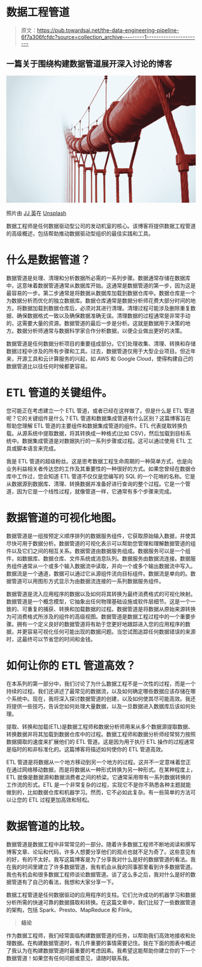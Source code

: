 # 数据工程管道

> 原文：<https://pub.towardsai.net/the-data-engineering-pipeline-6f7a306fcfdc?source=collection_archive---------1----------------------->

## 一篇关于围绕构建数据管道展开深入讨论的博客

![](img/52c9065783d5c83a75edbed7f11f5ea9.png)

照片由 [JJ 英](https://unsplash.com/es/@jjying?utm_source=medium&utm_medium=referral)在 [Unsplash](https://unsplash.com?utm_source=medium&utm_medium=referral)

数据工程师是任何数据驱动型公司的发动机室的核心。该博客将提供数据工程管道的高级概述，包括帮助推动数据驱动型组织的最佳实践和工具。

# 什么是数据管道？

数据管道是处理、清理和分析数据所必需的一系列步骤。数据通常存储在数据库中，这意味着数据管道通常从数据库开始。这通常是数据管道的第一步，因为这是最容易的一步。第二步通常是将数据从数据库加载到数据仓库中。数据仓库是一个为数据分析而优化的独立数据库。数据仓库通常是数据分析师花费大部分时间的地方。将数据加载到数据仓库后，必须对其进行清理。清理过程可能涉及删除重复数据、确保数据格式一致以及确保数据准确无误。清理数据的过程通常是非常手动的，这需要大量的资源。数据管道的最后一步是分析。这就是数据用于决策的地方。数据分析师通常与数据科学家合作分析数据，以便企业做出更好的决策。

数据管道是任何数据分析项目的重要组成部分。它们处理收集、清理、转换和存储数据过程中涉及的所有步骤和工具。过去，数据管道仅用于大型企业项目。但近年来，开源工具和云计算服务的兴起，如 AWS 和 Google Cloud，使得构建自己的数据管道比以往任何时候都更容易。

# ETL 管道的关键组件。

您可能正在考虑建立一个 ETL 管道，或者已经在这样做了。但是什么是 ETL 管道呢？它的关键组件是什么？ETL 管道和数据集成管道有什么区别？这篇博客旨在帮助您理解 ETL 管道的主要组件和数据集成管道的组件。ETL 代表提取转换负载。从源系统中提取数据，将其转换成一种格式(比如 CSV)，然后加载到目标系统中。数据集成管道是对数据执行的一系列步骤或过程。这可以通过使用 ETL 工具或脚本语言来完成。

我是 ETL 管道的超级粉丝。这是思考数据工程生命周期的一种简单方式，也是向业务利益相关者传达您的工作及其重要性的一种很好的方式。如果您曾经在数据仓库中工作过，您会知道 ETL 管道不仅仅是您编写的 SQL 的一个花哨的名称。它是从数据源到数据库、清理、转换数据并准备好进行查询的整个过程。它是一个管道，因为它是一个线性过程，就像管道一样，它通常有多个步骤来完成。

# 数据管道的可视化地图。

数据管道是一组按预定义顺序排列的数据服务组件，它获取原始输入数据，并使其尽快可用于数据分析。数据管道的可视化表示可以帮助您管理和理解数据管道的组件以及它们之间的相互关系。数据管道由数据服务组成。数据服务可以是一个组件，如数据库、数据仓库、文件系统或消息队列。数据服务由数据流连接。数据服务组件通常从一个或多个输入数据流中读取，并向一个或多个输出数据流中写入。数据流是一个通道，数据可以通过它从源组件流向目标组件。数据流是单向的。数据管道可以用图形方式显示为由数据流连接的一系列数据服务组件。

数据管道是流入应用程序的数据以及如何将其转换为最终消费格式的可视化映射。数据管道是一个概念模型，它抽象出任何物理基础设施或软件层细节。这是一个一致的、可重复的捕获、转换和加载数据的过程。数据管道是将数据从原始来源转换为可消费格式所涉及的组件的高级视图。数据管道是数据工程过程中的一个重要步骤。拥有一个定义良好的数据管道将有助于您更好地跟踪进入您的应用程序的数据，并更容易可视化任何可能出现的数据问题。当您试图追踪任何数据错误的来源时，这最终可以节省您的时间和金钱。

# 如何让你的 ETL 管道高效？

在本系列的第一部分中，我们讨论了为什么数据工程不是一次性的过程，而是一个持续的过程。我们还讲述了最常见的数据流，以及如何确定哪些数据应该存储在哪个系统中。现在，我将深入探讨数据管道的创建，以及如何使其尽可能高效。我还将提供一些技巧，告诉您如何处理大量数据，以及一旦数据进入数据库后该如何处理。

提取、转换和加载(ETL)是数据工程师和数据分析师用来从多个数据源提取数据、转换数据并将其加载到数据仓库中的过程。数据工程师和数据分析师经常努力按照数据摄取的速度来扩展他们的 ETL 管道。这是因为用于执行 ETL 操作的过程通常是临时的和非标准化的。这篇博客将描述如何使你的 ETL 管道高效。

ETL 管道是将数据从一个地方移动到另一个地方的过程。这并不一定意味着您正在通过网络移动数据，而是将数据从一种形式转换为另一种形式。在某种程度上，ETL 就像是数据源和数据消费者之间的桥梁。它通常采用带有一系列数据转换的工作流的形式。ETL 是一个非常复杂的过程，实现它不是你不熟悉各种主题就能做到的，比如数据仓库和机器学习。然而，它不必如此复杂。有一些简单的方法可以让您的 ETL 过程更加高效和轻松。

# 数据管道的比较。

数据管道是数据工程中非常常见的一部分。随着许多数据工程师不断地阅读和撰写博客文章、论坛和代码，许多人想要分享他们的观点也就不足为奇了。这些意见有的好，有的不太好。我写这篇博客是为了分享我对什么是好的数据管道的看法。我在我的时间里建立了许多数据管道，我有机会从我的同事那里看到许多数据管道。我也有机会和很多数据工程师谈论数据管道。谈了这么多之后，我对什么是好的数据管道有了自己的看法，我想和大家分享一下。

数据工程管道是任何数据驱动的应用程序的支柱。它们允许成功的机器学习和数据分析所需的快速可靠的数据摄取和转换。在这篇文章中，我们比较了一些数据管道的架构，包括 Spark、Presto、MapReduce 和 Flink。

> **结论**

作为数据工程师，我们经常面临构建数据管道的任务，以帮助我们高效地接收和处理数据。在构建数据管道时，有几件重要的事情需要记住。我在下面的图表中概述了我认为在构建数据管道时最重要的考虑因素。我希望这能帮助你建立你的下一个数据管道！如果您有任何问题或意见，请随时联系我。
